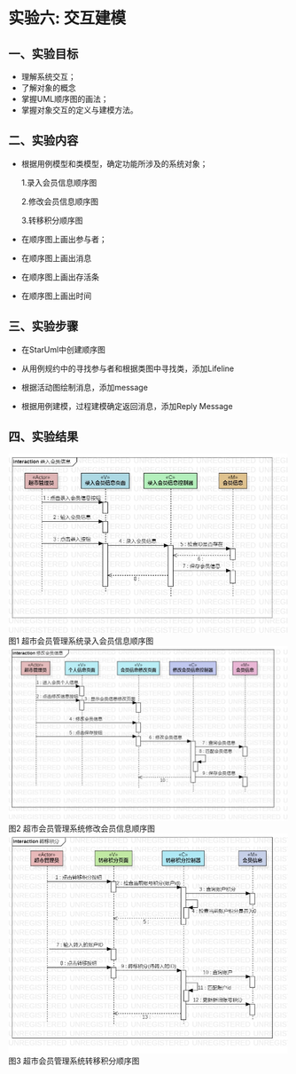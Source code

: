 # 实验六: 交互建模
## 一、实验目标
- 理解系统交互；
- 了解对象的概念
- 掌握UML顺序图的画法；
- 掌握对象交互的定义与建模方法。
## 二、实验内容
- 根据用例模型和类模型，确定功能所涉及的系统对象；

   1.录入会员信息顺序图

   2.修改会员信息顺序图

   3.转移积分顺序图

- 在顺序图上画出参与者；

- 在顺序图上画出消息

- 在顺序图上画出存活条

- 在顺序图上画出时间
## 三、实验步骤
- 在StarUml中创建顺序图

- 从用例规约中的寻找参与者和根据类图中寻找类，添加Lifeline 

- 根据活动图绘制消息，添加message

- 根据用例建模，过程建模确定返回消息，添加Reply Message  
## 四、实验结果
![录入会员信息顺序图](./录入会员信息顺序图.jpg)
图1 超市会员管理系统录入会员信息顺序图
![修改会员信息顺序图](./修改会员信息顺序图.jpg)
图2 超市会员管理系统修改会员信息顺序图
![转移积分顺序图](./转移积分顺序图.jpg)
图3 超市会员管理系统转移积分顺序图
